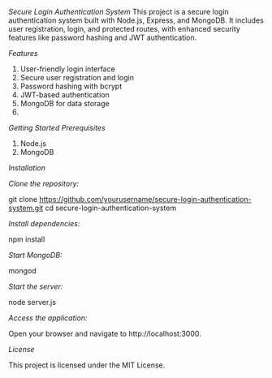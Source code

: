 *Secure Login Authentication System*
This project is a secure login authentication system built with Node.js, Express, and MongoDB. It includes user registration, login, and protected routes, with enhanced security features like password hashing and JWT authentication.

*Features*
1. User-friendly login interface
2. Secure user registration and login
3. Password hashing with bcrypt
4. JWT-based authentication
5. MongoDB for data storage
6. 
*Getting Started*
 *Prerequisites*
1. Node.js
2. MongoDB
   
*Installation*

*Clone the repository:*

git clone https://github.com/yourusername/secure-login-authentication-system.git
cd secure-login-authentication-system

*Install dependencies:*

npm install

*Start MongoDB:*

mongod

*Start the server:*

node server.js

*Access the application:*

Open your browser and navigate to http://localhost:3000.

*License*

This project is licensed under the MIT License.

